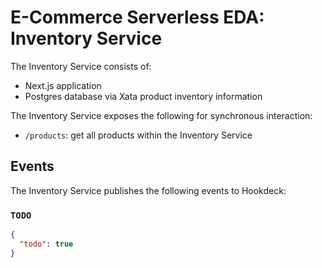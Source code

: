 # E-Commerce Serverless EDA: Inventory Service

The Inventory Service consists of:

- Next.js application
- Postgres database via Xata product inventory information

The Inventory Service exposes the following for synchronous interaction:

- `/products`: get all products within the Inventory Service

## Events

The Inventory Service publishes the following events to Hookdeck:

### `TODO`

```json
{
  "todo": true
}
```
